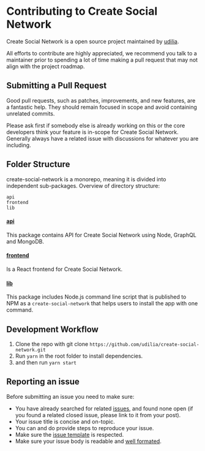 # Contributing to Create Social Network

Create Social Network is a open source project maintained by [udilia](https://udilia.com/).

All efforts to contribute are highly appreciated, we recommend you talk to a maintainer prior to spending a lot of time making a pull request that may not align with the project roadmap.

## Submitting a Pull Request

Good pull requests, such as patches, improvements, and new features, are a fantastic help. They should remain focused in scope and avoid containing unrelated commits.

Please ask first if somebody else is already working on this or the core developers think your feature is in-scope for Create Social Network. Generally always have a related issue with discussions for whatever you are including.

## Folder Structure

create-social-network is a monorepo, meaning it is divided into independent sub-packages. Overview of directory structure:

```
api
frontend
lib
```

#### [api](https://github.com/udilia/create-social-network/tree/master/api)

This package contains API for Create Social Network using Node, GraphQL and MongoDB.

#### [frontend](https://github.com/udilia/create-social-network/tree/master/frontend)

Is a React frontend for Create Social Network.

#### [lib](https://github.com/udilia/create-social-network/tree/master/lib)

This package includes Node.js command line script that is published to NPM as a `create-social-network` that helps users to install the app with one command.

## Development Workflow

1. Clone the repo with git clone `https://github.com/udilia/create-social-network.git`
2. Run `yarn` in the root folder to install dependencies.
3. and then run `yarn start`

## Reporting an issue

Before submitting an issue you need to make sure:

- You have already searched for related [issues](https://github.com/udilia/create-social-network/issues), and found none open (if you found a related closed issue, please link to it from your post).
- Your issue title is concise and on-topic.
- You can and do provide steps to reproduce your issue.
- Make sure the [issue template](https://github.com/udilia/create-social-network/tree/master/.github/ISSUE_TEMPLATE) is respected.
- Make sure your issue body is readable and [well formated](https://guides.github.com/features/mastering-markdown/).

